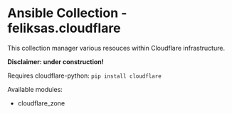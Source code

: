 # Ansible Collection - feliksas.cloudflare

This collection manager various resouces within Cloudflare infrastructure.

**Disclaimer: under construction!**

Requires cloudflare-python: `pip install cloudflare`

Available modules:

* cloudflare_zone
